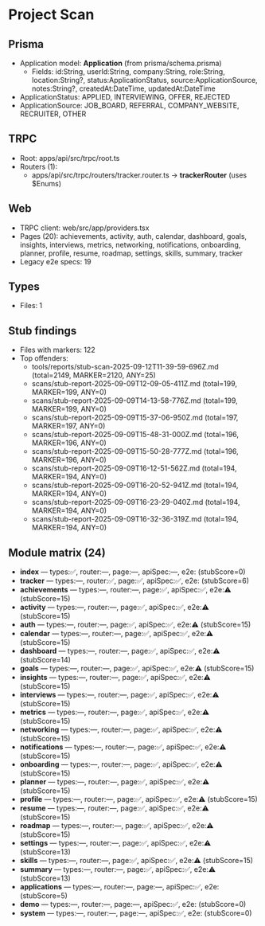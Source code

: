 # Project Scan

## Prisma

- Application model: **Application** (from prisma/schema.prisma)
  - Fields: id:String, userId:String, company:String, role:String, location:String?, status:ApplicationStatus, source:ApplicationSource, notes:String?, createdAt:DateTime, updatedAt:DateTime
- ApplicationStatus: APPLIED, INTERVIEWING, OFFER, REJECTED
- ApplicationSource: JOB_BOARD, REFERRAL, COMPANY_WEBSITE, RECRUITER, OTHER

## TRPC

- Root: apps/api/src/trpc/root.ts
- Routers (1):
  - apps/api/src/trpc/routers/tracker.router.ts → **trackerRouter** (uses $Enums)

## Web

- TRPC client: web/src/app/providers.tsx
- Pages (20): achievements, activity, auth, calendar, dashboard, goals, insights, interviews, metrics, networking, notifications, onboarding, planner, profile, resume, roadmap, settings, skills, summary, tracker
- Legacy e2e specs: 19

## Types

- Files: 1

## Stub findings

- Files with markers: 122
- Top offenders:
  - tools/reports/stub-scan-2025-09-12T11-39-59-696Z.md (total=2149, MARKER=2120, ANY=25)
  - scans/stub-report-2025-09-09T12-09-05-411Z.md (total=199, MARKER=199, ANY=0)
  - scans/stub-report-2025-09-09T14-13-58-776Z.md (total=199, MARKER=199, ANY=0)
  - scans/stub-report-2025-09-09T15-37-06-950Z.md (total=197, MARKER=197, ANY=0)
  - scans/stub-report-2025-09-09T15-48-31-000Z.md (total=196, MARKER=196, ANY=0)
  - scans/stub-report-2025-09-09T15-50-28-777Z.md (total=196, MARKER=196, ANY=0)
  - scans/stub-report-2025-09-09T16-12-51-562Z.md (total=194, MARKER=194, ANY=0)
  - scans/stub-report-2025-09-09T16-20-52-941Z.md (total=194, MARKER=194, ANY=0)
  - scans/stub-report-2025-09-09T16-23-29-040Z.md (total=194, MARKER=194, ANY=0)
  - scans/stub-report-2025-09-09T16-32-36-319Z.md (total=194, MARKER=194, ANY=0)

## Module matrix (24)

- **index** — types:✅, router:—, page:—, apiSpec:—, e2e: (stubScore=0)
- **tracker** — types:—, router:✅, page:✅, apiSpec:✅, e2e: (stubScore=6)
- **achievements** — types:—, router:—, page:✅, apiSpec:✅, e2e:⚠️ (stubScore=15)
- **activity** — types:—, router:—, page:✅, apiSpec:✅, e2e:⚠️ (stubScore=15)
- **auth** — types:—, router:—, page:✅, apiSpec:✅, e2e:⚠️ (stubScore=15)
- **calendar** — types:—, router:—, page:✅, apiSpec:✅, e2e:⚠️ (stubScore=15)
- **dashboard** — types:—, router:—, page:✅, apiSpec:✅, e2e:⚠️ (stubScore=14)
- **goals** — types:—, router:—, page:✅, apiSpec:✅, e2e:⚠️ (stubScore=15)
- **insights** — types:—, router:—, page:✅, apiSpec:✅, e2e:⚠️ (stubScore=15)
- **interviews** — types:—, router:—, page:✅, apiSpec:✅, e2e:⚠️ (stubScore=15)
- **metrics** — types:—, router:—, page:✅, apiSpec:✅, e2e:⚠️ (stubScore=15)
- **networking** — types:—, router:—, page:✅, apiSpec:✅, e2e:⚠️ (stubScore=15)
- **notifications** — types:—, router:—, page:✅, apiSpec:✅, e2e:⚠️ (stubScore=15)
- **onboarding** — types:—, router:—, page:✅, apiSpec:✅, e2e:⚠️ (stubScore=15)
- **planner** — types:—, router:—, page:✅, apiSpec:✅, e2e:⚠️ (stubScore=15)
- **profile** — types:—, router:—, page:✅, apiSpec:✅, e2e:⚠️ (stubScore=15)
- **resume** — types:—, router:—, page:✅, apiSpec:✅, e2e:⚠️ (stubScore=15)
- **roadmap** — types:—, router:—, page:✅, apiSpec:✅, e2e:⚠️ (stubScore=15)
- **settings** — types:—, router:—, page:✅, apiSpec:✅, e2e:⚠️ (stubScore=13)
- **skills** — types:—, router:—, page:✅, apiSpec:✅, e2e:⚠️ (stubScore=15)
- **summary** — types:—, router:—, page:✅, apiSpec:✅, e2e:⚠️ (stubScore=13)
- **applications** — types:—, router:—, page:—, apiSpec:✅, e2e: (stubScore=5)
- **demo** — types:—, router:—, page:—, apiSpec:✅, e2e: (stubScore=0)
- **system** — types:—, router:—, page:—, apiSpec:✅, e2e: (stubScore=0)
